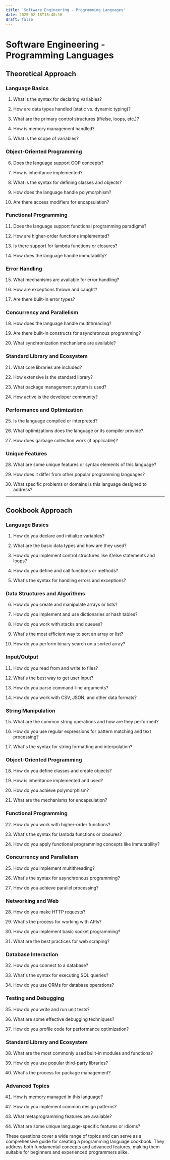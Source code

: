 ```yaml
---
title: 'Software Engineering - Programming Languages'
date: 2025-02-18T18:40:10
draft: false
---
```


# Software Engineering - Programming Languages

## Theoretical Approach

### Language Basics

1. What is the syntax for declaring variables?

2. How are data types handled (static vs. dynamic typing)?

3. What are the primary control structures (if/else, loops, etc.)?

4. How is memory management handled?

5. What is the scope of variables?

### Object-Oriented Programming

6. Does the language support OOP concepts?

7. How is inheritance implemented?

8. What is the syntax for defining classes and objects?

9. How does the language handle polymorphism?

10. Are there access modifiers for encapsulation?

### Functional Programming

11. Does the language support functional programming paradigms?

12. How are higher-order functions implemented?

13. Is there support for lambda functions or closures?

14. How does the language handle immutability?

### Error Handling

15. What mechanisms are available for error handling?

16. How are exceptions thrown and caught?

17. Are there built-in error types?

### Concurrency and Parallelism

18. How does the language handle multithreading?

19. Are there built-in constructs for asynchronous programming?

20. What synchronization mechanisms are available?

### Standard Library and Ecosystem

21. What core libraries are included?

22. How extensive is the standard library?

23. What package management system is used?

24. How active is the developer community?

### Performance and Optimization

25. Is the language compiled or interpreted?

26. What optimizations does the language or its compiler provide?

27. How does garbage collection work (if applicable)?

### Unique Features

28. What are some unique features or syntax elements of this language?

29. How does it differ from other popular programming languages?

30. What specific problems or domains is this language designed to address?

---

## Cookbook Approach

### Language Basics

1. How do you declare and initialize variables?

2. What are the basic data types and how are they used?

3. How do you implement control structures like if/else statements and loops?

4. How do you define and call functions or methods?

5. What's the syntax for handling errors and exceptions?

### Data Structures and Algorithms

6. How do you create and manipulate arrays or lists?

7. How do you implement and use dictionaries or hash tables?

8. How do you work with stacks and queues?

9. What's the most efficient way to sort an array or list?

10. How do you perform binary search on a sorted array?

### Input/Output

11. How do you read from and write to files?

12. What's the best way to get user input?

13. How do you parse command-line arguments?

14. How do you work with CSV, JSON, and other data formats?

### String Manipulation

15. What are the common string operations and how are they performed?

16. How do you use regular expressions for pattern matching and text processing?

17. What's the syntax for string formatting and interpolation?

### Object-Oriented Programming

18. How do you define classes and create objects?

19. How is inheritance implemented and used?

20. How do you achieve polymorphism?

21. What are the mechanisms for encapsulation?

### Functional Programming

22. How do you work with higher-order functions?

23. What's the syntax for lambda functions or closures?

24. How do you apply functional programming concepts like immutability?

### Concurrency and Parallelism

25. How do you implement multithreading?

26. What's the syntax for asynchronous programming?

27. How do you achieve parallel processing?

### Networking and Web

28. How do you make HTTP requests?

29. What's the process for working with APIs?

30. How do you implement basic socket programming?

31. What are the best practices for web scraping?

### Database Interaction

32. How do you connect to a database?

33. What's the syntax for executing SQL queries?

34. How do you use ORMs for database operations?

### Testing and Debugging

35. How do you write and run unit tests?

36. What are some effective debugging techniques?

37. How do you profile code for performance optimization?

### Standard Library and Ecosystem

38. What are the most commonly used built-in modules and functions?

39. How do you use popular third-party libraries?

40. What's the process for package management?

### Advanced Topics

41. How is memory managed in this language?

42. How do you implement common design patterns?

43. What metaprogramming features are available?

44. What are some unique language-specific features or idioms?

These questions cover a wide range of topics and can serve as a comprehensive guide for creating a programming language cookbook. They address both fundamental concepts and advanced features, making them suitable for beginners and experienced programmers alike.
